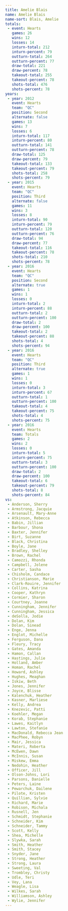 ```yaml
---
title: Amelie Blais
name: Amelie Blais
name-sort: Blais, Amelie
totals:
 - event: Hearts
   games: 26
   wins: 12
   losses: 14
   inturn-total: 212
   inturn-percent: 79
   outturn-total: 264
   outturn-percent: 77
   draw-total: 221
   draw-percent: 78
   takeout-total: 255
   takeout-percent: 78
   shots-total: 476
   shots-percent: 78
years:
 - year: 2012
   event: Hearts
   team: "QC"
   position: Second
   alternate: false
   games: 13
   wins: 7
   losses: 6
   inturn-total: 117
   inturn-percent: 80
   outturn-total: 141
   outturn-percent: 78
   draw-total: 125
   draw-percent: 79
   takeout-total: 133
   takeout-percent: 79
   shots-total: 258
   shots-percent: 79
 - year: 2015
   event: Hearts
   team: "QC"
   position: Third
   alternate: false
   games: 11
   wins: 3
   losses: 8
   inturn-total: 90
   inturn-percent: 79
   outturn-total: 120
   outturn-percent: 76
   draw-total: 94
   draw-percent: 77
   takeout-total: 116
   takeout-percent: 78
   shots-total: 210
   shots-percent: 78
 - year: 2016
   event: Hearts
   team: "QC"
   position: Second
   alternate: true
   games: 1
   wins: 1
   losses: 0
   inturn-total: 2
   inturn-percent: 88
   outturn-total: 2
   outturn-percent: 100
   draw-total: 2
   draw-percent: 100
   takeout-total: 2
   takeout-percent: 88
   shots-total: 4
   shots-percent: 94
 - year: 2016
   event: Hearts
   team: "QC"
   position: Third
   alternate: true
   games: 1
   wins: 1
   losses: 0
   inturn-total: 3
   inturn-percent: 67
   outturn-total: 1
   outturn-percent: 100
   takeout-total: 4
   takeout-percent: 75
   shots-total: 4
   shots-percent: 75
 - year: 2016
   event: Hearts
   team: Totals
   games: 2
   wins: 2
   losses: 0
   inturn-total: 5
   inturn-percent: 75
   outturn-total: 3
   outturn-percent: 100
   draw-total: 2
   draw-percent: 100
   takeout-total: 6
   takeout-percent: 79
   shots-total: 8
   shots-percent: 84
vs:
 - Anderson, Sherry
 - Armstrong, Jacquie
 - Arsenault, Mary-Anne
 - Atkinson, Rebecca
 - Babin, Jillian
 - Barbour, Shona
 - Baxter, Jennifer
 - Birt, Suzanne
 - Black, Christina
 - Boyle, Jane
 - Bradley, Shelley
 - Brown, Rachel
 - Camozzi, Rhonda
 - Campbell, Jolene
 - Carter, Sasha
 - Chisholm, Candace
 - Christianson, Marie
 - Clark-Rouire, Jennifer
 - Collins, Katrina
 - Cooper, Kathryn
 - Cormier, Sharon
 - Courtney, Joanne
 - Cunningham, Jennifer
 - Cunningham, Jessica
 - deSolla, Jodie
 - Dolan, Kim
 - Dolan, Sinead
 - Enge, Jenna
 - Englot, Michelle
 - Ferguson, Dana
 - Fleury, Tracy
 - Gates, Amanda
 - Hamon, Callan
 - Hastings, Julie
 - Holland, Amber
 - Homan, Rachel
 - Howard, Ashley
 - Hughes, Meaghan
 - Iskiw, Beth
 - Jones, Jennifer
 - Joyce, Blisse
 - Kalenchuk, Heather
 - Kasner, Marliese
 - Kelly, Andrea
 - Knezevic, Patti
 - Koehler, Megan
 - Korab, Stephanie
 - Lawes, Kaitlyn
 - Lawton, Stefanie
 - MacDonald, Rebecca Jean
 - MacPhee, Robyn
 - Mair, Jessica
 - Materi, Roberta
 - McEwen, Dawn
 - McInnis, Susan
 - Miskew, Emma
 - Nedohin, Heather
 - Officer, Jill
 - Olson-Johns, Lori
 - Parsons, Danielle
 - Peters, Laine
 - Pewarchuk, Dailene
 - Pilote, Kristen
 - Quillian, Sylvie
 - Richard, Marie
 - Robison, Michala
 - Rusnell, Jen
 - Schmidt, Stephanie
 - Schneider, Kim
 - Schneider, Tammy
 - Scott, Kelly
 - Shea, Michelle
 - Slywka, Sarah
 - Smith, Heather
 - Smith, Stacey
 - Snyder, Jane
 - Strong, Heather
 - Strong, Laura
 - Sweeting, Val
 - Trombley, Christy
 - Udle, Teri
 - Vey, Lana
 - Weagle, Lisa
 - Wilkes, Sarah
 - Williamson, Ashley
 - Wylie, Jennifer
---
```

